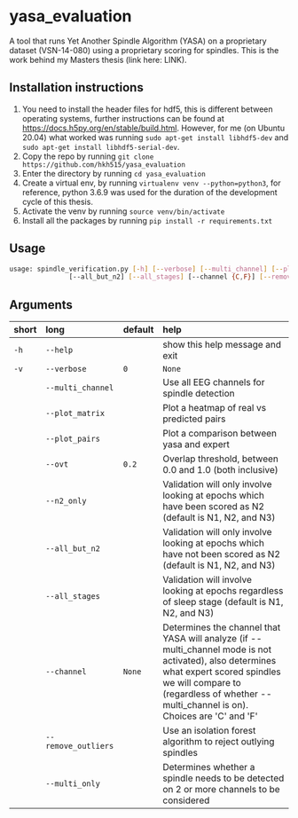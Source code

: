 # yasa_evaluation
A tool that runs Yet Another Spindle Algorithm (YASA) on a proprietary dataset (VSN-14-080) using a proprietary scoring for spindles. This is the work behind my Masters thesis (link here: LINK).

## Installation instructions

1. You need to install the header files for hdf5, this is different between operating systems, further instructions can be found at https://docs.h5py.org/en/stable/build.html. However, for me (on Ubuntu 20.04) what worked was running `sudo apt-get install libhdf5-dev` and `sudo apt-get install libhdf5-serial-dev`.
2. Copy the repo by running `git clone https://github.com/hkh515/yasa_evaluation`
3. Enter the directory by running `cd yasa_evaluation`
3. Create a virtual env, by running `virtualenv venv --python=python3`, for reference, python 3.6.9 was used for the duration of the development cycle of this thesis.
4. Activate the venv by running `source venv/bin/activate`
5. Install all the packages by running `pip install -r requirements.txt`

## Usage


```bash
usage: spindle_verification.py [-h] [--verbose] [--multi_channel] [--plot_matrix] [--plot_pairs] [--ovt OVT] [--n2_only]
               [--all_but_n2] [--all_stages] [--channel {C,F}] [--remove_outliers] [--multi_only]

```
## Arguments

|short|long|default|help|
| :--- | :--- | :--- | :--- |
|`-h`|`--help`||show this help message and exit|
|`-v`|`--verbose`|`0`|`None`|
||`--multi_channel`||Use all EEG channels for spindle detection|
||`--plot_matrix`||Plot a heatmap of real vs predicted pairs|
||`--plot_pairs`||Plot a comparison between yasa and expert|
||`--ovt`|`0.2`|Overlap threshold, between 0.0 and 1.0 (both inclusive)|
||`--n2_only`||Validation will only involve looking at epochs which have been scored as N2 (default is N1, N2, and N3)|
||`--all_but_n2`||Validation will only involve looking at epochs which have not been scored as N2 (default is N1, N2, and N3)|
||`--all_stages`||Validation will involve looking at epochs regardless of sleep stage (default is N1, N2, and N3)|
||`--channel`|`None`|Determines the channel that YASA will analyze (if --multi_channel mode is not activated), also determines what expert scored spindles we will compare to (regardless of whether --multi_channel is on). Choices are 'C' and 'F'|
||`--remove_outliers`||Use an isolation forest algorithm to reject outlying spindles|
||`--multi_only`||Determines whether a spindle needs to be detected on 2 or more channels to be considered|
